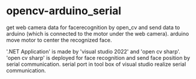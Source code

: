# opencv-arduino_serial
get web camera data for facerecognition by open_cv and send data to arduino (which is connected to the motor under the web camera).
arduino move motor to center the recognized face.

'.NET Application' is made by 'visual studio 2022' and 'open cv sharp'.
'open cv sharp' is deployed for face recognition and send face position by serial communication.
serial port in tool box of visual studio realize serial communication.
